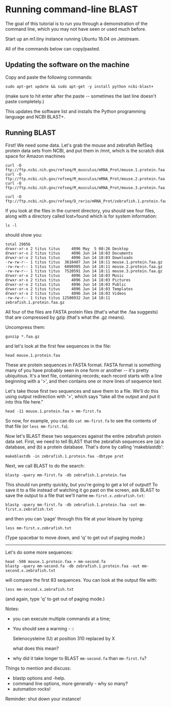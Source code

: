 # Running command-line BLAST

The goal of this tutorial is to run you through a demonstration of the
command line, which you may not have seen or used much before.

Start up an m1.tiny instance running Ubuntu 16.04 on Jetstream.

All of the commands below can copy/pasted.

## Updating the software on the machine

Copy and paste the following commands:

```
sudo apt-get update && sudo apt-get -y install python ncbi-blast+
```

(make sure to hit enter after the paste -- sometimes the last line doesn't
paste completely.)

This updates the software list and installs the Python programming
language and NCBI BLAST+.

## Running BLAST

First! We need some data.  Let's grab the mouse and zebrafish RefSeq
protein data sets from NCBI, and put them in /mnt, which is the
scratch disk space for Amazon machines

```
curl -O ftp://ftp.ncbi.nih.gov/refseq/M_musculus/mRNA_Prot/mouse.1.protein.faa.gz
curl -O ftp://ftp.ncbi.nih.gov/refseq/M_musculus/mRNA_Prot/mouse.2.protein.faa.gz
curl -O ftp://ftp.ncbi.nih.gov/refseq/M_musculus/mRNA_Prot/mouse.3.protein.faa.gz

curl -O ftp://ftp.ncbi.nih.gov/refseq/D_rerio/mRNA_Prot/zebrafish.1.protein.faa.gz
```


If you look at the files in the current directory, you should see four
files, along with a directory called lost+found which is for system
information:

```
ls -l
```

should show you:

```
total 29056
drwxr-xr-x 2 titus titus     4096 May  5 08:26 Desktop
drwxr-xr-x 2 titus titus     4096 Jun 14 18:03 Documents
drwxr-xr-x 2 titus titus     4096 Jun 14 18:03 Downloads
-rw-rw-r-- 1 titus titus  3610407 Jun 14 18:11 mouse.1.protein.faa.gz
-rw-rw-r-- 1 titus titus  6080985 Jun 14 18:11 mouse.2.protein.faa.gz
-rw-rw-r-- 1 titus titus  7520591 Jun 14 18:11 mouse.3.protein.faa.gz
drwxr-xr-x 2 titus titus     4096 Jun 14 18:03 Music
drwxr-xr-x 2 titus titus     4096 Jun 14 18:03 Pictures
drwxr-xr-x 2 titus titus     4096 Jun 14 18:03 Public
drwxr-xr-x 2 titus titus     4096 Jun 14 18:03 Templates
drwxr-xr-x 2 titus titus     4096 Jun 14 18:03 Videos
-rw-rw-r-- 1 titus titus 12500932 Jun 14 18:11 zebrafish.1.protein.faa.gz
```

All four of the files are FASTA protein files (that's what the .faa
suggests) that are compressed by gzip (that's what the .gz means).

Uncompress them:

```
gunzip *.faa.gz
```

and let's look at the first few sequences in the file:

```
head mouse.1.protein.faa 
```

These are protein sequences in FASTA format.  FASTA format is something
many of you have probably seen in one form or another -- it's pretty
ubiquitous.  It's a text file, containing records; each record
starts with a line beginning with a '>', and then contains one or more
lines of sequence text.

Let's take those first two sequences and save them to a file.  We'll
do this using output redirection with '>', which says "take
all the output and put it into this file here."


```
head -11 mouse.1.protein.faa > mm-first.fa
```

So now, for example, you can do `cat mm-first.fa` to see the contents of
that file (or `less mm-first.fa`).

Now let's BLAST these two sequences against the entire zebrafish
protein data set. First, we need to tell BLAST that the zebrafish
sequences are (a) a database, and (b) a protein database.  That's done
by calling 'makeblastdb':

```
makeblastdb -in zebrafish.1.protein.faa -dbtype prot
```

Next, we call BLAST to do the search:

```
blastp -query mm-first.fa -db zebrafish.1.protein.faa
```

This should run pretty quickly, but you're going to get a lot of output!!
To save it to a file instead of watching it go past on the screen,
ask BLAST to save the output to a file that we'll name `mm-first.x.zebrafish.txt`:

```
blastp -query mm-first.fa -db zebrafish.1.protein.faa -out mm-first.x.zebrafish.txt
```

and then you can 'page' through this file at your leisure by typing:

```
less mm-first.x.zebrafish.txt
```

(Type spacebar to move down, and 'q' to get out of paging mode.)

-----

Let's do some more sequences:

```
head -500 mouse.1.protein.faa > mm-second.fa
blastp -query mm-second.fa -db zebrafish.1.protein.faa -out mm-second.x.zebrafish.txt
```

will compare the first 83 sequences.  You can look at the output file with:

```
less mm-second.x.zebrafish.txt
```

(and again, type 'q' to get out of paging mode.)

Notes:

* you can execute multiple commands at a time;

* You should see a warning - ::

    Selenocysteine (U) at position 310 replaced by X

  what does this mean?

* why did it take longer to BLAST ``mm-second.fa`` than ``mm-first.fa``?

Things to mention and discuss:

* blastp options and -help.
* command line options, more generally - why so many?
* automation rocks!

Reminder: shut down your instance!
